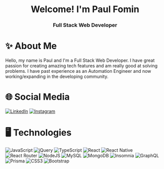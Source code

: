 <h1 align="center">Welcome! I'm Paul Fomin</h1>
<h3 align="center">Full Stack Web Developer</h3>


# ✨ About Me

Hello, my name is Paul and I'm a Full Stack Web Developer. I have great passion for creating amazing tech features and am really good at solving problems. I have past experience as an Automation Engineer and now working/expanding in the developing community.


# 🌐 Social Media
[![LinkedIn](https://img.shields.io/badge/LinkedIn-%230077B5.svg?logo=linkedin&logoColor=white)](https://www.linkedin.com/in/paul-fomin-233233236/) [![Instagram](https://img.shields.io/badge/Instagram-%23E4405F.svg?logo=Instagram&logoColor=white)](https://www.instagram.com/fominpasha___/) 


# 🖥 Technologies
![JavaScript](https://img.shields.io/badge/javascript-%23323330.svg?style=for-the-badge&logo=javascript&logoColor=%23F7DF1E) ![jQuery](https://img.shields.io/badge/jquery-%230769AD.svg?style=for-the-badge&logo=jquery&logoColor=white) ![TypeScript](https://img.shields.io/badge/-TypeScript-blue?style=for-the-badge&logo=typescript&logoColor=white) ![React](https://img.shields.io/badge/react-%2320232a.svg?style=for-the-badge&logo=react&logoColor=%2361DAFB) ![React Native](https://img.shields.io/badge/react_native-%2320232a.svg?style=for-the-badge&logo=react&logoColor=%2361DAFB) ![React Router](https://img.shields.io/badge/React_Router-CA4245?style=for-the-badge&logo=react-router&logoColor=white) ![NodeJS](https://img.shields.io/badge/node.js-6DA55F?style=for-the-badge&logo=node.js&logoColor=white) ![MySQL](https://img.shields.io/badge/mysql-%2300f.svg?style=for-the-badge&logo=mysql&logoColor=white) ![MongoDB](https://img.shields.io/badge/MongoDB-%234ea94b.svg?style=for-the-badge&logo=mongodb&logoColor=white) ![Insomnia](https://img.shields.io/badge/Insomnia-black?style=for-the-badge&logo=insomnia&logoColor=5849BE) ![GraphQL](https://img.shields.io/badge/-GraphQL-white?style=for-the-badge&logo=graphql&logoColor=hotpink) ![Prisma](https://img.shields.io/badge/-Prisma-white?style=for-the-badge&logo=prisma&logoColor=darkblue) ![CSS3](https://img.shields.io/badge/css3-%231572B6.svg?style=for-the-badge&logo=css3&logoColor=white) ![Bootstrap](https://img.shields.io/badge/bootstrap-%23563D7C.svg?style=for-the-badge&logo=bootstrap&logoColor=white) 
